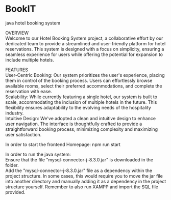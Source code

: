 # BookIT
java hotel booking system  

OVERVIEW    
Welcome to our Hotel Booking System project, a collaborative effort by our dedicated team to provide a streamlined and user-friendly platform for hotel reservations. This system is designed with a focus on simplicity, ensuring a seamless experience for users while offering the potential for expansion to include multiple hotels.  
  
FEATURES  
User-Centric Booking: Our system prioritizes the user's experience, placing them in control of the booking process. Users can effortlessly browse available rooms, select their preferred accommodations, and complete the reservation with ease.  
Scalability: While currently featuring a single hotel, our system is built to scale, accommodating the inclusion of multiple hotels in the future. This flexibility ensures adaptability to the evolving needs of the hospitality industry.  
Intuitive Design: We've adopted a clean and intuitive design to enhance user navigation. The interface is thoughtfully crafted to provide a straightforward booking process, minimizing complexity and maximizing user satisfaction.  

In order to start the frontend Homepage:
npm run start  

In order to run the java system:   
Ensure that the file "mysql-connector-j-8.3.0.jar" is downloaded in the folder.  
Add the "mysql-connector-j-8.3.0.jar" file as a dependency within the project structure. In some cases, this would require you to move the jar file into another directory and manually adding it as a dependency in the project structure yourself.
Remember to also run XAMPP and import the SQL file provided.



